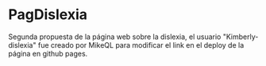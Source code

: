 # PagDislexia
Segunda propuesta de la página web sobre la dislexia, el usuario "Kimberly-dislexia" fue creado por MikeQL para modificar el link en el deploy de la página en github pages.
